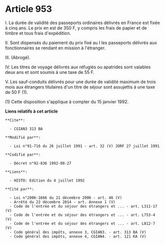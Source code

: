 # Article 953

I. La durée de validité des passeports ordinaires délivrés en France est fixée à cinq ans. Le prix en est de 350 F, y compris
les frais de papier et de timbre et tous frais d'expédition.

II. Sont dispensés du paiement du prix fixé au I les passeports délivrés aux fonctionnaires se rendant en mission à
l'étranger.

III. (Abrogé).

IV. Les titres de voyage délivrés aux réfugiés ou apatrides sont valables deux ans et sont soumis à une taxe de 55 F.

V. Les sauf-conduits délivrés pour une durée de validité maximum de trois mois aux étrangers titulaires d'un titre de séjour
sont assujettis à une taxe de 50 F (1).

(1) Cette disposition s'applique à compter du 15 janvier 1992.

**Liens relatifs à cet article**

	**Cite**:

	  - CGIAN3 313 BA

	**Modifié par**:

	  - Loi n°91-716 du 26 juillet 1991 - art. 32 (V) JORF 27 juillet 1991

	**Codifié par**:

	  - Décret n°92-836 1992-08-27

	**Liens**:

	  - HISTO: Edition du 4 juillet 1992

	**Cité par**:

	  - Loi n°2006-1666 du 21 décembre 2006 - art. 46 (V)
	  - Arrêté du 22 décembre 2014 - art. Annexe 1 (V)
	  - Code de l'entrée et du séjour des étrangers et ... - art. L311-17 (V)
	  - Code de l'entrée et du séjour des étrangers et ... - art. L753-4 (V)
	  - Code de l'entrée et du séjour des étrangers et ... - art. L812-7 (V)
	  - Code général des impôts, annexe 3, CGIAN3. - art. 313 BA (V)
	  - Code général des impôts, annexe 4, CGIAN4. - art. 121 KA (V)
